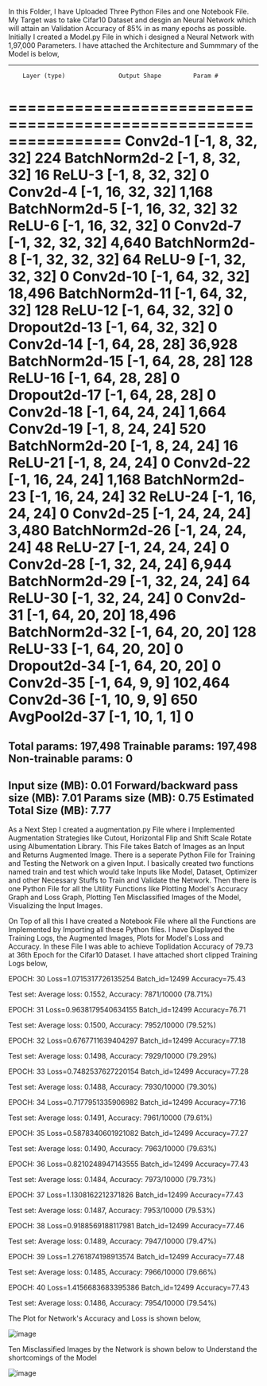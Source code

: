 In this Folder, I have Uploaded Three Python Files and one Notebook File. My Target was to take Cifar10 Dataset and desgin an Neural Network which will attain an 
Validation Accuracy of 85% in as many epochs as possible. Initially I created a Model.py File in which i designed a Neural Network with 1,97,000 Parameters. I have attached the Architecture and Summmary of the Model is below, 

----------------------------------------------------------------
        Layer (type)               Output Shape         Param #
================================================================
            Conv2d-1            [-1, 8, 32, 32]             224
       BatchNorm2d-2            [-1, 8, 32, 32]              16
              ReLU-3            [-1, 8, 32, 32]               0
            Conv2d-4           [-1, 16, 32, 32]           1,168
       BatchNorm2d-5           [-1, 16, 32, 32]              32
              ReLU-6           [-1, 16, 32, 32]               0
            Conv2d-7           [-1, 32, 32, 32]           4,640
       BatchNorm2d-8           [-1, 32, 32, 32]              64
              ReLU-9           [-1, 32, 32, 32]               0
           Conv2d-10           [-1, 64, 32, 32]          18,496
      BatchNorm2d-11           [-1, 64, 32, 32]             128
             ReLU-12           [-1, 64, 32, 32]               0
        Dropout2d-13           [-1, 64, 32, 32]               0
           Conv2d-14           [-1, 64, 28, 28]          36,928
      BatchNorm2d-15           [-1, 64, 28, 28]             128
             ReLU-16           [-1, 64, 28, 28]               0
        Dropout2d-17           [-1, 64, 28, 28]               0
           Conv2d-18           [-1, 64, 24, 24]           1,664
           Conv2d-19            [-1, 8, 24, 24]             520
      BatchNorm2d-20            [-1, 8, 24, 24]              16
             ReLU-21            [-1, 8, 24, 24]               0
           Conv2d-22           [-1, 16, 24, 24]           1,168
      BatchNorm2d-23           [-1, 16, 24, 24]              32
             ReLU-24           [-1, 16, 24, 24]               0
           Conv2d-25           [-1, 24, 24, 24]           3,480
      BatchNorm2d-26           [-1, 24, 24, 24]              48
             ReLU-27           [-1, 24, 24, 24]               0
           Conv2d-28           [-1, 32, 24, 24]           6,944
      BatchNorm2d-29           [-1, 32, 24, 24]              64
             ReLU-30           [-1, 32, 24, 24]               0
           Conv2d-31           [-1, 64, 20, 20]          18,496
      BatchNorm2d-32           [-1, 64, 20, 20]             128
             ReLU-33           [-1, 64, 20, 20]               0
        Dropout2d-34           [-1, 64, 20, 20]               0
           Conv2d-35             [-1, 64, 9, 9]         102,464
           Conv2d-36             [-1, 10, 9, 9]             650
        AvgPool2d-37             [-1, 10, 1, 1]               0
================================================================
Total params: 197,498
Trainable params: 197,498
Non-trainable params: 0
----------------------------------------------------------------
Input size (MB): 0.01
Forward/backward pass size (MB): 7.01
Params size (MB): 0.75
Estimated Total Size (MB): 7.77
----------------------------------------------------------------

As a Next Step I created a augmentation.py File where i Implemented Augmentation Strategies like Cutout, Horizontal Flip and Shift Scale Rotate using Albumentation 
Library. This File takes Batch of Images as an Input and Returns Augmented Image. There is a seperate Python File for Training and Testing the Network on a given
Input. I basically created two functions named train and test which would take Inputs like Model, Dataset, Optimizer and other Necessary Stuffs to Train and Validate 
the Network. Then there is one Python File for all the Utility Functions like Plotting Model's Accuracy Graph and Loss Graph, Plotting Ten Misclassified Images of the 
Model, Visualizing the Input Images. 

On Top of all this I have created a Notebook File where all the Functions are Implemented by Importing all these Python files. I have Displayed the Training Logs,
the Augmented Images, Plots for Model's Loss and Accuracy. In these File I was able to achieve Toplidation Accuracy of 79.73 at 36th Epoch for the Cifar10 Dataset.
I have attached short clipped Training Logs below, 

EPOCH: 30
Loss=1.0715317726135254 Batch_id=12499 Accuracy=75.43

Test set: Average loss: 0.1552, Accuracy: 7871/10000 (78.71%)

EPOCH: 31
Loss=0.9638179540634155 Batch_id=12499 Accuracy=76.71

Test set: Average loss: 0.1500, Accuracy: 7952/10000 (79.52%)

EPOCH: 32
Loss=0.6767711639404297 Batch_id=12499 Accuracy=77.18

Test set: Average loss: 0.1498, Accuracy: 7929/10000 (79.29%)

EPOCH: 33
Loss=0.7482537627220154 Batch_id=12499 Accuracy=77.28

Test set: Average loss: 0.1488, Accuracy: 7930/10000 (79.30%)

EPOCH: 34
Loss=0.7177951335906982 Batch_id=12499 Accuracy=77.16

Test set: Average loss: 0.1491, Accuracy: 7961/10000 (79.61%)

EPOCH: 35
Loss=0.5878340601921082 Batch_id=12499 Accuracy=77.27

Test set: Average loss: 0.1490, Accuracy: 7963/10000 (79.63%)

EPOCH: 36
Loss=0.8210248947143555 Batch_id=12499 Accuracy=77.43

Test set: Average loss: 0.1484, Accuracy: 7973/10000 (79.73%)

EPOCH: 37
Loss=1.1308162212371826 Batch_id=12499 Accuracy=77.43

Test set: Average loss: 0.1487, Accuracy: 7953/10000 (79.53%)

EPOCH: 38
Loss=0.9188569188117981 Batch_id=12499 Accuracy=77.46

Test set: Average loss: 0.1489, Accuracy: 7947/10000 (79.47%)

EPOCH: 39
Loss=1.2761874198913574 Batch_id=12499 Accuracy=77.48

Test set: Average loss: 0.1485, Accuracy: 7966/10000 (79.66%)

EPOCH: 40
Loss=1.4156683683395386 Batch_id=12499 Accuracy=77.43

Test set: Average loss: 0.1486, Accuracy: 7954/10000 (79.54%)

The Plot for Network's Accuracy and Loss is shown below, 

![image](https://user-images.githubusercontent.com/61132761/217615664-c02a364c-3ace-4357-97c6-1810a7fdf302.png)

Ten Misclassified Images by the Network is shown below to Understand the shortcomings of the Model

![image](https://user-images.githubusercontent.com/61132761/217615940-a0549575-a47a-40c2-bb2a-d06b3b928d58.png)
